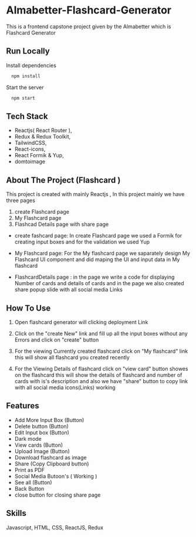 
# Almabetter-Flashcard-Generator

This is a frontend capstone project given by the Almabetter which is Flashcard Generator

 
## Run Locally

Install dependencies

```bash
  npm install
```

Start the server

```bash
  npm start
```


## Tech Stack
- Reactjs( React Router ),
- Redux & Redux Toolkit,
- TailwindCSS,
- React-icons,
- React Formik & Yup,
- domtoimage

## About The Project (Flashcard )
This project is created with mainly Reactjs , In this project mainly we have three pages
1) create Flashcard page 
2) My Flashcard page 
3) Flashcad Details page  with  share page 

- create fashcard page: In create Flashcard page we used a Formik for creating input boxes and for the validation we used Yup

- My Flashcard page: For the My flashcard page we saparately design My Flashcard UI component and did maping the UI and input data in My flashcard

- FlashcardDetails page : in the page we write a code for displaying Number of cards and details of cards and in the page we also created share popup slide with all social media Links

## How To Use
1) Open flashcard generator will clicking deployment Link

2) Click on the "create New" link and fill up all the input boxes without any Errors and click on "create" button

3) For the viewing Currently created flashcard click on "My flashcard" link this will show all flashcard you created recently

4) For the Viewing Details of flashcard click on "view card" button showes on the flashcard this will show the details of flashcard and number of cards with is's description and also we have "share" button to copy link with all social media icons(Links) working

## Features

- Add More Input Box (Button)
- Delete button (Button)
- Edit Input box (Button)
- Dark mode
- View cards (Button)
- Upload Image (Button)
- Download flashcard as image
- Share (Copy Clipboard button)
- Print as PDF
- Social Media Butoon's ( Working )
- See all (Button)
- Back Button
- close button for closing share page

## Skills
Javascript, HTML, CSS, ReactJS, Redux


